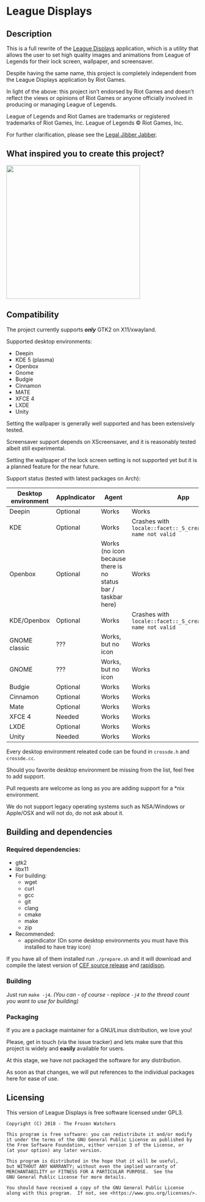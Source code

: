 # League Displays

## Description

This is a full rewrite of the [League Displays](https://na.leagueoflegends.com/en/featured/league-displays) application, which is a utility that allows the user to set high quality images and animations from League of Legends for their lock screen, wallpaper, and screensaver.

Despite having the same name, this project is completely independent from the League Displays application by Riot Games.

In light of the above: this project isn’t endorsed by Riot Games and doesn’t reflect the views or opinions of Riot Games or anyone officially involved in producing or managing League of Legends.

League of Legends and Riot Games are trademarks or registered trademarks of Riot Games, Inc. League of Legends © Riot Games, Inc.

For further clarification, please see the [Legal Jibber Jabber](https://www.riotgames.com/en/legal). 

## What inspired you to create this project?

<img src="https://i.imgur.com/VbqbvRa.gif" width="350px">

## Compatibility

The project currently supports ***only*** GTK2 on X11/xwayland.

Supported desktop environments:

 * Deepin
 * KDE 5 (plasma)
 * Openbox
 * Gnome
 * Budgie
 * Cinnamon
 * MATE
 * XFCE 4
 * LXDE
 * Unity

Setting the wallpaper is generally well supported and has been extensively tested.

Screensaver support depends on XScreensaver, and it is reasonably tested albeit still experimental.

Setting the wallpaper of the lock screen setting is not supported yet but it is a planned feature for the near future.

Support status (tested with latest packages on Arch):

| Desktop environment | AppIndicator | Agent | App | Screensaver |
|---------------------|----------------------|-------|-----|-------------|
| Deepin       | Optional | Works | Works | Works |
| KDE          | Optional | Works | Crashes with `locale::facet::_S_create_c_locale name not valid` | Works |
| Openbox      | Optional | Works (no icon because there is no status bar / taskbar here) | Works | Works |
| KDE/Openbox  | Optional | Works | Crashes with `locale::facet::_S_create_c_locale name not valid` | Works |
| GNOME classic | ??? | Works, but no icon | Works | Works |
| GNOME        | ??? | Works, but no icon | Works | Works |
| Budgie       | Optional | Works | Works | Works |
| Cinnamon     | Optional | Works | Works | Works |
| Mate         | Optional | Works | Works | Works |
| XFCE 4       | Needed | Works | Works | Works |
| LXDE         | Optional | Works | Works | Works |
| Unity        | Needed | Works | Works | Works |

Every desktop environment releated code can be found in `crossde.h` and `crossde.cc`.

Should you favorite desktop environment be missing from the list, feel free to add support.

Pull requests are welcome as long as you are adding support for a *nix environment.

We do not support legacy operating systems such as NSA/Windows or Apple/OSX and will not do, do not ask about it.

## Building and dependencies

### Required dependencies:

 * gtk2
 * libx11
 * For building:
   * wget
   * curl
   * gcc
   * git
   * clang
   * cmake
   * make
   * zip
 * Recommended:
   * appindicator (On some desktop environments you must have this installed to have tray icon)

If you have all of them installed run `./prepare.sh` and it will download and compile the latest version of [CEF source release](http://opensource.spotify.com/cefbuilds/index.html) and [rapidjson](https://github.com/Tencent/rapidjson).
<br>

### Building
Just run `make -j4`. _(You can - of course - replace `-j4` to the thread count you want to use for building)_

### Packaging

If you are a package maintainer for a GNU/Linux distribution, we love you!

Please, get in touch (via the issue tracker) and lets make sure that this project is widely and **easily** available for users.

At this stage, we have not packaged the software for any distribution.

As soon as that changes, we will put references to the individual packages here for ease of use.

## Licensing

This version of League Displays is free software licensed under GPL3.

    Copyright (C) 2018 - The Frozen Watchers

    This program is free software: you can redistribute it and/or modify
    it under the terms of the GNU General Public License as published by
    the Free Software Foundation, either version 3 of the License, or
    (at your option) any later version.

    This program is distributed in the hope that it will be useful,
    but WITHOUT ANY WARRANTY; without even the implied warranty of
    MERCHANTABILITY or FITNESS FOR A PARTICULAR PURPOSE.  See the
    GNU General Public License for more details.

    You should have received a copy of the GNU General Public License
    along with this program.  If not, see <https://www.gnu.org/licenses/>.

